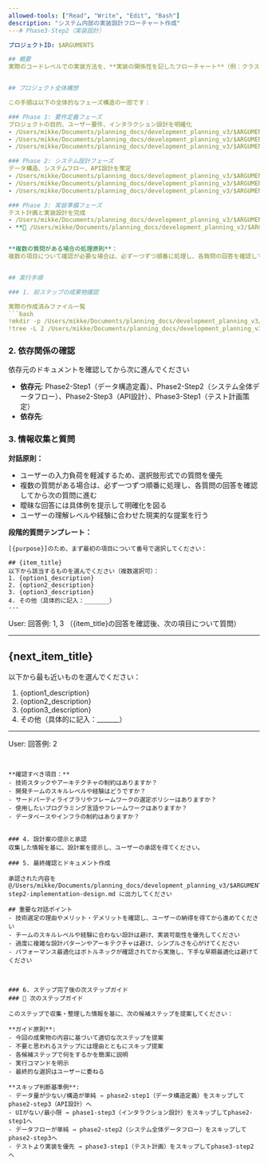 ```yaml
---
allowed-tools: ["Read", "Write", "Edit", "Bash"]
description: "システム内部の実装設計フローチャート作成"
---# Phase3-Step2（実装設計）

プロジェクトID: $ARGUMENTS

## 概要
実際のコードレベルでの実装方法を、**実装の関係性を記したフローチャート**（例：クラス図、関数呼び出しシーケンス）で示します。これにより、各コンポーネントの役割、連携方法、および全体のアーキテクチャが明確になります。


## プロジェクト全体構想

この手順は以下の全体的なフェーズ構造の一部です：

### Phase 1: 要件定義フェーズ
プロジェクトの目的、ユーザー要件、インタラクション設計を明確化
- /Users/mikke/Documents/planning_docs/development_planning_v3/$ARGUMENTS/phase1-step1-idea-and-goals.md # アイデアと目標の明確化
- /Users/mikke/Documents/planning_docs/development_planning_v3/$ARGUMENTS/phase1-step2-user-requirements.md # ユーザー要件定義
- /Users/mikke/Documents/planning_docs/development_planning_v3/$ARGUMENTS/phase1-step3-user-interaction.md # ユーザーインタラクション設計

### Phase 2: システム設計フェーズ
データ構造、システムフロー、API設計を策定
- /Users/mikke/Documents/planning_docs/development_planning_v3/$ARGUMENTS/phase2-step1-data-structure.md # データ構造定義
- /Users/mikke/Documents/planning_docs/development_planning_v3/$ARGUMENTS/phase2-step2-system-dataflow.md # システム全体データフロー設計
- /Users/mikke/Documents/planning_docs/development_planning_v3/$ARGUMENTS/phase2-step3-api-design.md # API設計（個別API）

### Phase 3: 実装準備フェーズ
テスト計画と実装設計を完成
- /Users/mikke/Documents/planning_docs/development_planning_v3/$ARGUMENTS/phase3-step1-test-plan.md # テスト計画策定
- **🎯 /Users/mikke/Documents/planning_docs/development_planning_v3/$ARGUMENTS/phase3-step2-implementation-design.md** # 実装設計 ← **現在のステップ**


**複数の質問がある場合の処理原則**：
複数の項目について確認が必要な場合は、必ず一つずつ順番に処理し、各質問の回答を確認してから次の質問に進む。一度に全ての質問を提示することは避け、段階的なアプローチを取る。


## 実行手順

### 1. 前ステップの成果物確認

実際の作成済みファイル一覧
```bash
!mkdir -p /Users/mikke/Documents/planning_docs/development_planning_v3/$ARGUMENTS
!tree -L 2 /Users/mikke/Documents/planning_docs/development_planning_v3/$ARGUMENTS | ls -l /Users/mikke/Documents/planning_docs/development_planning_v3/$ARGUMENTS
```

### 2. 依存関係の確認

依存元のドキュメントを確認してから次に進んでください


- **依存元**: Phase2-Step1（データ構造定義）、Phase2-Step2（システム全体データフロー）、Phase2-Step3（API設計）、Phase3-Step1（テスト計画策定）
- **依存先**: 
### 3. 情報収集と質問

**対話原則：**
- ユーザーの入力負荷を軽減するため、選択肢形式での質問を優先
- 複数の質問がある場合は、必ず一つずつ順番に処理し、各質問の回答を確認してから次の質問に進む
- 曖昧な回答には具体例を提示して明確化を図る
- ユーザーの理解レベルや経験に合わせた現実的な提案を行う

**段階的質問テンプレート：**
```
[{purpose}]のため、まず最初の項目について番号で選択してください：

## {item_title}
以下から該当するものを選んでください（複数選択可）：
1. {option1_description}
2. {option2_description}
3. {option3_description}
4. その他（具体的に記入：_______）
---
```

User: 回答例: 1, 3
（{item_title}の回答を確認後、次の項目について質問）

---

## {next_item_title}
以下から最も近いものを選んでください：
1. {option1_description}
2. {option2_description}
3. {option3_description}
4. その他（具体的に記入：_______）

---
User: 回答例: 2
```


**確認すべき項目：**
- 技術スタックやアーキテクチャの制約はありますか？
- 開発チームのスキルレベルや経験はどうですか？
- サードパーティライブラリやフレームワークの選定ポリシーはありますか？
- 使用したいプログラミング言語やフレームワークはありますか？
- データベースやインフラの制約はありますか？


### 4. 設計案の提示と承認
収集した情報を基に、設計案を提示し、ユーザーの承認を得てください。

### 5. 最終確認とドキュメント作成

承認された内容を @/Users/mikke/Documents/planning_docs/development_planning_v3/$ARGUMENTS/phase3-step2-implementation-design.md に出力してください

## 重要な対話ポイント
- 技術選定の理由やメリット・デメリットを確認し、ユーザーの納得を得てから進めてください
- チームのスキルレベルや経験に合わない設計は避け、実装可能性を優先してください
- 過度に複雑な設計パターンやアーキテクチャは避け、シンプルさを心がけてください
- パフォーマンス最適化はボトルネックが確認されてから実施し、下手な早期最適化は避けてください



### 6. ステップ完了後の次ステップガイド
### 🚀 次のステップガイド

このステップで収集・整理した情報を基に、次の候補ステップを提案してください：

**ガイド原則**:
- 今回の成果物の内容に基づいて適切な次ステップを提案
- 不要と思われるステップには理由とともにスキップ提案
- 各候補ステップで何をするかを簡潔に説明
- 実行コマンドを明示
- 最終的な選択はユーザーに委ねる

**スキップ判断基準例**:
- データ量が少ない/構造が単純 → phase2-step1（データ構造定義）をスキップしてphase2-step3（API設計）へ
- UIがない/最小限 → phase1-step3（インタラクション設計）をスキップしてphase2-step1へ
- データフローが単純 → phase2-step2（システム全体データフロー）をスキップしてphase2-step3へ
- テストより実装を優先 → phase3-step1（テスト計画）をスキップしてphase3-step2へ

